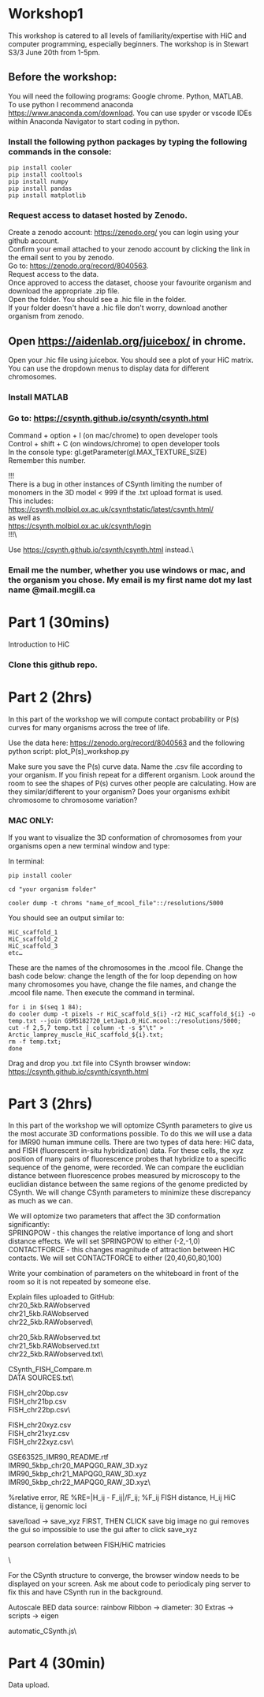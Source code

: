 # Workshop1
This workshop is catered to all levels of familiarity/expertise with HiC and computer programming, especially beginners. The workshop is in Stewart S3/3 June 20th from 1-5pm.

## Before the workshop:
You will need the following programs: Google chrome. Python, MATLAB.\
To use python I recommend anaconda https://www.anaconda.com/download. You can use spyder or vscode IDEs within Anaconda Navigator to start coding in python. 

### Install the following python packages by typing the following commands in the console:
```
pip install cooler
pip install cooltools
pip install numpy
pip install pandas
pip install matplotlib
```
### Request access to dataset hosted by Zenodo.
Create a zenodo account: https://zenodo.org/ you can login using your github account.\
Confirm your email attached to your zenodo account by clicking the link in the email sent to you by zenodo.\
Go to: https://zenodo.org/record/8040563. \
Request access to the data.\
Once approved to access the dataset, choose your favourite organism and download the appropriate .zip file.\
Open the folder. You should see a .hic file in the folder.\
If your folder doesn't have a .hic file don't worry, download another organism from zenodo.

## Open https://aidenlab.org/juicebox/ in chrome.
Open your .hic file using juicebox. You should see a plot of your HiC matrix. You can use the dropdown menus to display data for different chromosomes.

### Install MATLAB

### Go to: https://csynth.github.io/csynth/csynth.html
Command + option + I (on mac/chrome) to open developer tools\
Control + shift + C (on windows/chrome) to open developer tools\
In the console type: gl.getParameter(gl.MAX_TEXTURE_SIZE)\
Remember this number.

!!!\
There is a bug in other instances of CSynth limiting the number of monomers in the 3D model < 999 if the .txt upload format is used.\
This includes:\
https://csynth.molbiol.ox.ac.uk/csynthstatic/latest/csynth.html/ \
as well as\
https://csynth.molbiol.ox.ac.uk/csynth/login \
!!!\

Use https://csynth.github.io/csynth/csynth.html instead.\

### Email me the number, whether you use windows or mac, and the organism you chose. My email is my first name dot my last name @mail.mcgill.ca

# Part 1 (30mins)
Introduction to HiC

### Clone this github repo.
# Part 2 (2hrs)
In this part of the workshop we will compute contact probability or P(s) curves for many organisms across the tree of life.

Use the data here:
https://zenodo.org/record/8040563 and the following python script: plot_P(s)_workshop.py

Make sure you save the P(s) curve data. Name the .csv file according to your organism. If you finish repeat for a different organism. Look around the room to see the shapes of P(s) curves other people are calculating. How are they similar/different to your organism? Does your organisms exhibit chromosome to chromosome variation?

### MAC ONLY:
If you want to visualize the 3D conformation of chromosomes from your organisms open a new terminal window and type:

In terminal:
```
pip install cooler

cd "your organism folder"

cooler dump -t chroms "name_of_mcool_file"::/resolutions/5000
```
You should see an output similar to:
```
HiC_scaffold_1
HiC_scaffold_2
HiC_scaffold_3
etc…
```
These are the names of the chromosomes in the .mcool file. Change the bash code below: change the length of the for loop depending on how many chromosomes you have, change the file names, and change the .mcool file name. Then execute the command in terminal.

```
for i in $(seq 1 84);
do cooler dump -t pixels -r HiC_scaffold_${i} -r2 HiC_scaffold_${i} -o temp.txt --join GSM5182720_LetJap1.0_HiC.mcool::/resolutions/5000;
cut -f 2,5,7 temp.txt | column -t -s $"\t" > Arctic_lamprey_muscle_HiC_scaffold_${i}.txt;
rm -f temp.txt;
done
```
Drag and drop you .txt file into CSynth browser window: https://csynth.github.io/csynth/csynth.html

# Part 3 (2hrs)
In this part of the workshop we will optomize CSynth parameters to give us the most accurate 3D conformations possible. To do this we will use a data for IMR90 human immune cells. There are two types of data here: HiC data, and FISH (fluorescent in-situ hybridization) data. For these cells, the xyz position of many pairs of fluorescence probes that hybridize to a specific sequence of the genome, were recorded. We can compare the euclidian distance between fluorescence probes measured by microscopy to the euclidian distance between the same regions of the genome predicted by CSynth. We will change CSynth parameters to minimize these discrepancy as much as we can.

We will optomize two parameters that affect the 3D conformation significantly: \
SPRINGPOW - this changes the relative importance of long and short distance effects. We will set SPRINGPOW to either (-2,-1,0) \
CONTACTFORCE - this changes magnitude of attraction between HiC contacts. We will set CONTACTFORCE to either (20,40,60,80,100)

Write your combination of parameters on the whiteboard in front of the room so it is not repeated by someone else.

Explain files uploaded to GitHub:\
chr20_5kb.RAWobserved\
chr21_5kb.RAWobserved\
chr22_5kb.RAWobserved\

chr20_5kb.RAWobserved.txt\
chr21_5kb.RAWobserved.txt\
chr22_5kb.RAWobserved.txt\

CSynth_FISH_Compare.m\
DATA SOURCES.txt\

FISH_chr20bp.csv\
FISH_chr21bp.csv\
FISH_chr22bp.csv\

FISH_chr20xyz.csv\
FISH_chr21xyz.csv\
FISH_chr22xyz.csv\

GSE63525_IMR90_README.rtf\
IMR90_5kbp_chr20_MAPQG0_RAW_3D.xyz\
IMR90_5kbp_chr21_MAPQG0_RAW_3D.xyz\
IMR90_5kbp_chr22_MAPQG0_RAW_3D.xyz\

%relative error, RE
%RE=|H_ij - F_ij|/F_ij;
%F_ij FISH distance, H_ij HiC distance, ij genomic loci

save/load -> save_xyz FIRST, THEN CLICK save big image no gui
removes the gui so impossible to use the gui after to click save_xyz

pearson correlation between FISH/HiC matricies


\

For the CSynth structure to converge, the browser window needs to be displayed on your screen. Ask me about code to periodicaly ping server to fix this and have CSynth run in the background.

Autoscale
BED data source: rainbow
Ribbon -> diameter: 30
Extras -> scripts -> eigen

automatic_CSynth.js\



# Part 4 (30min)
Data upload.








